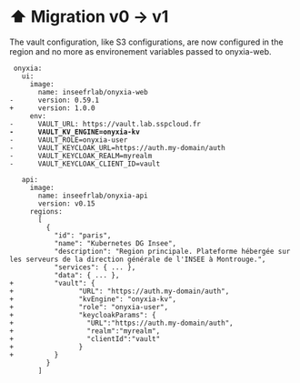 # ⬆ Migration v0 -> v1

The vault configuration, like S3 configurations, are now configured in the region and no more as environement variables passed to onyxia-web.

<pre class="language-diff"><code class="lang-diff"> onyxia:
   ui:
     image:
       name: inseefrlab/onyxia-web
-      version: 0.59.1
+      version: 1.0.0
     env:
-      VAULT_URL: https://vault.lab.sspcloud.fr
<strong>-      VAULT_KV_ENGINE=onyxia-kv
</strong>-      VAULT_ROLE=onyxia-user
-      VAULT_KEYCLOAK_URL=https://auth.my-domain/auth
-      VAULT_KEYCLOAK_REALM=myrealm
-      VAULT_KEYCLOAK_CLIENT_ID=vault

   api:
     image:
       name: inseefrlab/onyxia-api
       version: v0.15
     regions: 
       [
         {
           "id": "paris",
           "name": "Kubernetes DG Insee",
           "description": "Region principale. Plateforme hébergée sur les serveurs de la direction générale de l'INSEE à Montrouge.",
           "services": { ... },
           "data": { ... },
+          "vault": { 
+                "URL": "https://auth.my-domain/auth",
+                "kvEngine": "onyxia-kv",
+                "role": "onyxia-user",
+                "keycloakParams": {
+                  "URL":"https://auth.my-domain/auth",
+                  "realm":"myrealm",
+                  "clientId":"vault"
+                }
+          }
         }
       ]</code></pre>

